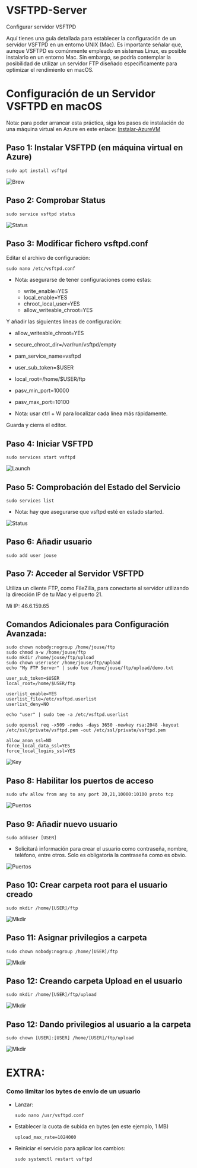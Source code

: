 # VSFTPD-Server
Configurar servidor VSFTPD

Aquí tienes una guía detallada para establecer la configuración de un servidor VSFTPD en un entorno UNIX (Mac). Es importante señalar que, aunque VSFTPD es comúnmente empleado en sistemas Linux, es posible instalarlo en un entorno Mac. Sin embargo, se podría contemplar la posibilidad de utilizar un servidor FTP diseñado específicamente para optimizar el rendimiento en macOS.

# Configuración de un Servidor VSFTPD en macOS

Nota: para poder arrancar esta práctica, siga los pasos de instalación de una máquina virtual en Azure en este enlace:
[Instalar-AzureVM](https://github.com/jousemarquez/Administracion-Servidores-Web)

## Paso 1: Instalar VSFTPD (en máquina virtual en Azure)

    sudo apt install vsftpd

![Brew](https://github.com/jousemarquez/VSFTPD-Server/blob/master/Screenshots/01.png?raw=true)<br>

## Paso 2: Comprobar Status

    sudo service vsftpd status

![Status](https://github.com/jousemarquez/VSFTPD-Server/blob/master/Screenshots/02.png?raw=true)<br>

## Paso 3: Modificar fichero vsftpd.conf

Editar el archivo de configuración:

    sudo nano /etc/vsftpd.conf

- Nota: asegurarse de tener configuraciones como estas:

    - write_enable=YES
    - local_enable=YES
    - chroot_local_user=YES
    - allow_writeable_chroot=YES

Y añadir las siguientes líneas de configuración:

  - allow_writeable_chroot=YES
  - secure_chroot_dir=/var/run/vsftpd/empty
  - pam_service_name=vsftpd
  - user_sub_token=$USER
  - local_root=/home/$USER/ftp
  - pasv_min_port=10000
  - pasv_max_port=10100

- Nota: usar ctrl + W para localizar cada línea más rápidamente.

Guarda y cierra el editor.


## Paso 4: Iniciar VSFTPD

    sudo services start vsftpd

![Launch](https://github.com/jousemarquez/VSFTPD-Server/blob/master/Screenshots/02.png?raw=true)<br>

## Paso 5: Comprobación del Estado del Servicio

    sudo services list

  - Nota: hay que asegurarse que vsftpd esté en estado started.

![Status](https://github.com/jousemarquez/VSFTPD-Server/blob/master/Screenshots/03.png?raw=true)<br>

## Paso 6: Añadir usuario

    sudo add user jouse

## Paso 7: Acceder al Servidor VSFTPD

Utiliza un cliente FTP, como FileZilla, para conectarte al servidor utilizando la dirección IP de tu Mac y el puerto 21.

Mi IP: 46.6.159.65

## Comandos Adicionales para Configuración Avanzada:

    sudo chown nobody:nogroup /home/jouse/ftp
    sudo chmod a-w /home/jouse/ftp
    sudo mkdir /home/jouse/ftp/upload
    sudo chown user:user /home/jouse/ftp/upload
    echo "My FTP Server" | sudo tee /home/jouse/ftp/upload/demo.txt

    user_sub_token=$USER
    local_root=/home/$USER/ftp

    userlist_enable=YES
    userlist_file=/etc/vsftpd.userlist
    userlist_deny=NO

    echo "user" | sudo tee -a /etc/vsftpd.userlist

    sudo openssl req -x509 -nodes -days 3650 -newkey rsa:2048 -keyout /etc/ssl/private/vsftpd.pem -out /etc/ssl/private/vsftpd.pem

    allow_anon_ssl=NO
    force_local_data_ssl=YES
    force_local_logins_ssl=YES

![Key](https://github.com/jousemarquez/VSFTPD-Server/blob/master/Screenshots/key.png?raw=true)<br>

## Paso 8: Habilitar los puertos de acceso

    sudo ufw allow from any to any port 20,21,10000:10100 proto tcp

![Puertos](https://github.com/jousemarquez/VSFTPD-Server/blob/master/Screenshots/04.png?raw=true)<br>

## Paso 9: Añadir nuevo usuario

    sudo adduser [USER]

- Solicitará información para crear el usuario como contraseña, nombre, teléfono, entre otros. Solo es obligatoria la contraseña como es obvio.

![Puertos](https://github.com/jousemarquez/VSFTPD-Server/blob/master/Screenshots/05.png?raw=true)<br>

## Paso 10: Crear carpeta root para el usuario creado

    sudo mkdir /home/[USER]/ftp

![Mkdir](https://github.com/jousemarquez/VSFTPD-Server/blob/master/Screenshots/06.png?raw=true)<br>

## Paso 11: Asignar privilegios a carpeta

    sudo chown nobody:nogroup /home/[USER]/ftp

![Mkdir](https://github.com/jousemarquez/VSFTPD-Server/blob/master/Screenshots/07.png?raw=true)<br>

## Paso 12: Creando carpeta Upload en el usuario

    sudo mkdir /home/[USER]/ftp/upload

![Mkdir](https://github.com/jousemarquez/VSFTPD-Server/blob/master/Screenshots/08.png?raw=true)<br>

## Paso 12: Dando privilegios al usuario a la carpeta

    sudo chown [USER]:[USER] /home/[USER]/ftp/upload

![Mkdir](https://github.com/jousemarquez/VSFTPD-Server/blob/master/Screenshots/09.png?raw=true)<br>

# EXTRA:

### Como limitar los bytes de envío de un usuario

- Lanzar:
    ```
    sudo nano /usr/vsftpd.conf
- Establecer la cuota de subida en bytes (en este ejemplo, 1 MB)
    ```
    upload_max_rate=1024000
- Reiniciar el servicio para aplicar los cambios:
    ```
    sudo systemctl restart vsftpd